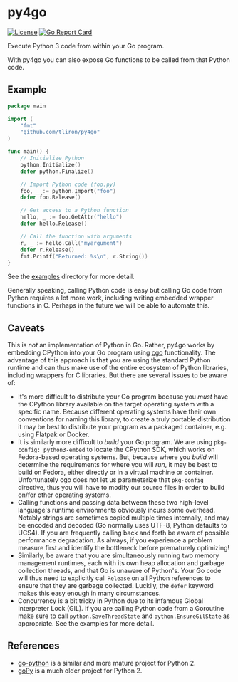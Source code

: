 py4go
=====

[![License](https://img.shields.io/badge/License-Apache%202.0-blue.svg)](https://opensource.org/licenses/Apache-2.0)
[![Go Report Card](https://goreportcard.com/badge/github.com/tliron/py4go)](https://goreportcard.com/report/github.com/tliron/py4go)

Execute Python 3 code from within your Go program.

With py4go you can also expose Go functions to be called from that Python code.


Example
-------

```go
package main

import (
    "fmt"
    "github.com/tliron/py4go"
)

func main() {
    // Initialize Python
    python.Initialize()
    defer python.Finalize()

    // Import Python code (foo.py)
    foo, _ := python.Import("foo")
    defer foo.Release()

    // Get access to a Python function
    hello, _ := foo.GetAttr("hello")
    defer hello.Release()

    // Call the function with arguments
    r, _ := hello.Call("myargument")
    defer r.Release()
    fmt.Printf("Returned: %s\n", r.String())
}
```

See the [examples](examples/) directory for more detail.

Generally speaking, calling Python code is easy but calling Go code from Python requires a lot more
work, including writing embedded wrapper functions in C. Perhaps in the future we will be able to
automate this.

Caveats
-------

This is *not* an implementation of Python in Go. Rather, py4go works by embedding CPython into your
Go program using [cgo](https://github.com/golang/go/wiki/cgo) functionality. The advantage of this
approach is that you are using the standard Python runtime and can thus make use of the entire
ecosystem of Python libraries, including wrappers for C libraries. But there are several issues to
be aware of:

* It's more difficult to distribute your Go program because you *must* have the CPython library
  available on the target operating system with a specific name. Because different operating systems
  have their own conventions for naming this library, to create a truly portable distribution it may
  be best to distribute your program as a packaged container, e.g. using Flatpak or Docker.
* It is similarly more difficult to *build* your Go program. We are using `pkg-config: python3-embed` to
  locate the CPython SDK, which works on Fedora-based operating systems. But, because where you
  *build* will determine the requirements for where you will *run*, it may be best to build on
  Fedora, either directly or in a virtual machine or container. Unfortunately cgo does not let us
  parameterize that `pkg-config` directive, thus you will have to modify our source files in order to
  build on/for other operating systems.
* Calling functions and passing data between these two high-level language's runtime environments
  obviously incurs some overhead. Notably strings are sometimes copied multiple times internally,
  and may be encoded and decoded (Go normally uses UTF-8, Python defaults to UCS4). If you are
  frequently calling back and forth be aware of possible performance degradation. As always, if you
  experience a problem measure first and identify the bottleneck before prematurely optimizing!
* Similarly, be aware that you are simultaneously running two memory management runtimes, each with
  its own heap allocation and garbage collection threads, and that Go is unaware of Python's. Your
  Go code will thus need to explicitly call `Release` on all Python references to ensure that they are
  garbage collected. Luckily, the `defer` keyword makes this easy enough in many circumstances.
* Concurrency is a bit tricky in Python due to its infamous Global Interpreter Lock (GIL). If
  you are calling Python code from a Goroutine make sure to call `python.SaveThreadState` and
  `python.EnsureGilState` as appropriate. See the examples for more detail.


References
----------

* [go-python](https://github.com/sbinet/go-python) is a similar and more mature project for Python
  2.
* [goPy](https://github.com/qur/gopy) is a much older project for Python 2.
